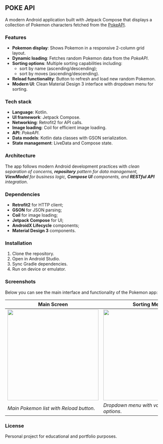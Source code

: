 ## POKE API
A modern Android application built with Jetpack Compose that displays a collection of Pokemon characters fetched from the [PokeAPI](https://pokeapi.co/docs/v2#info).

### Features
- **Pokemon display**: Shows Pokemon in a responsive 2-column grid layout.
- **Dynamic loading**: Fetches random Pokemon data from the *PokeAPI*.
- **Sorting options**: Multiple sorting capabilities including:
  + sort by name (ascending/descending);
  + sort by moves (ascending/descending).
- **Reload functionality**: Button to refresh and load new random Pokemon.
- **Modern UI**: Clean Material Design 3 interface with dropdown menu for sorting.


### Tech stack
+ **Language**: Kotlin.
+ **UI framework**: Jetpack Compose.
+ **Networking**: Retrofit2 for API calls.
+ **Image loading**: Coil for efficient image loading.
+ **API**: *PokeAPI*.
+ **Data models**: Kotlin data classes with GSON serialization.
+ **State management**: LiveData and Compose state.


### Architecture
The app follows modern Android development practices with *clean separation of concerns, **repository** pattern for data management, **ViewModel** for business logic, **Compose UI** components, and **RESTful API** integration*.


### Dependencies
* **Retrofit2** for HTTP client;
* **GSON** for JSON parsing;
* **Coil** for image loading;
* **Jetpack Compose** for UI;
* **AndroidX Lifecycle** components;
* **Material Design 3** components.


### Installation
1. Clone the repository.
2. Open in Android Studio.
3. Sync Gradle dependencies.
4. Run on device or emulator.


### Screenshots
Below you can see the main interface and functionality of the Pokemon app:

| Main Screen | Sorting Menu |
|-------------|----------------|
| <img src="https://github.com/user-attachments/assets/5d358b06-fc2d-4e9a-a307-ae2c7c9fc312" width="300"/> | <img src="https://github.com/user-attachments/assets/4391482b-c501-40a0-85c2-ffe0ea1a3012" width="300"/> |
| *Main Pokemon list with Reload button*. | *Dropdown menu with various sorting options*. |


### License
Personal project for educational and portfolio purposes.

